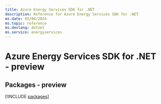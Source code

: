 ```yaml
---
title: Azure Energy Services SDK for .NET
description: Reference for Azure Energy Services SDK for .NET
ms.date: 03/06/2024
ms.topic: reference
ms.devlang: dotnet
ms.service: energyservices
---
```

# Azure Energy Services SDK for .NET - preview
## Packages - preview
[!INCLUDE [packages](energy-services-index.md)]